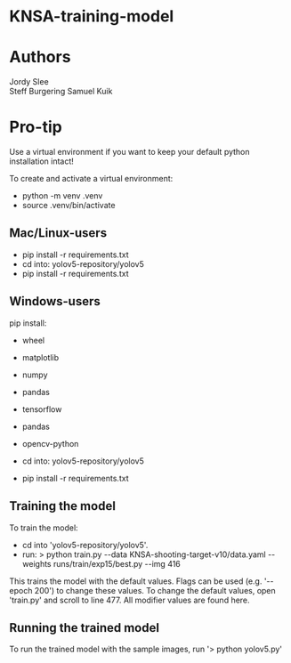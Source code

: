 # KNSA-training-model

# Authors

Jordy Slee <br>
Steff Burgering
Samuel Kuik

# Pro-tip

Use a virtual environment if you want to keep your default python installation intact!

To create and activate a virtual environment:

* python -m venv .venv
* source .venv/bin/activate

## Mac/Linux-users

* pip install -r requirements.txt
* cd into: yolov5-repository/yolov5
* pip install -r requirements.txt

## Windows-users

pip install: 
* wheel
* matplotlib
* numpy
* pandas
* tensorflow
* pandas
* opencv-python

* cd into: yolov5-repository/yolov5
* pip install -r requirements.txt

## Training the model

To train the model:
* cd into 'yolov5-repository/yolov5'. 
* run: > python train.py --data KNSA-shooting-target-v10/data.yaml --weights runs/train/exp15/best.py --img 416

This trains the model with the default values. 
Flags can be used (e.g. '--epoch 200') to change these values.
To change the default values, open 'train.py' and scroll to line 477. All modifier values are found here.

## Running the trained model

To run the trained model with the sample images, run '> python yolov5.py'
